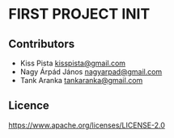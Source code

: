 # FIRST PROJECT INIT

## Contributors

- Kiss Pista <kisspista@gmail.com>
- Nagy Árpád János <nagyarpad@gmail.com>
- Tank Aranka <tankaranka@gmail.com>

## Licence

https://www.apache.org/licenses/LICENSE-2.0
